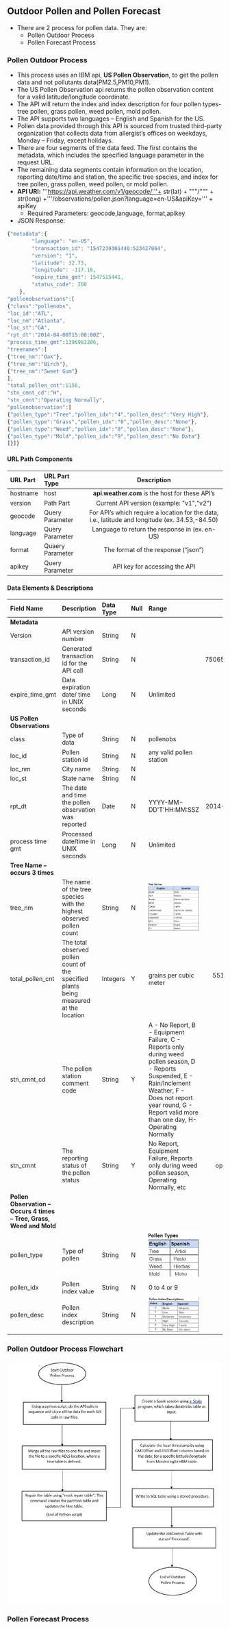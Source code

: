 ## Outdoor Pollen and Pollen Forecast
- There are 2 process for pollen data. They are:
  - Pollen Outdoor Process
  - Pollen Forecast Process

### Pollen Outdoor Process
- This process uses an IBM api, **US Pollen Observation**, to get the pollen data and not pollutants data(PM2.5,PM10,PM1).
- The US Pollen Observation api returns the pollen observation content for a valid latitude/longitude coordinate.
- The API will return the index and index description for four pollen types- tree pollen, grass pollen, weed pollen, mold pollen.
- The API supports two languages – English and Spanish for the US.
- Pollen data provided through this API is sourced from trusted third-party organization that collects data from allergist’s offices on weekdays, Monday – Friday, except holidays.
- There are four segments of the data feed. The first contains the metadata, which includes the specified language parameter in the request URL.
- The remaining data segments contain information on the location, reporting date/time and station, the specific tree species, and index for tree pollen, grass pollen, weed pollen, or mold pollen.
- **API URl:** '''https://api.weather.com/v1/geocode/'''+ str(lat) + """/""" + str(long) +'''/observations/pollen.json?language=en-US&apiKey=''' + apiKey
  - Required Parameters: geocode,language, format,apikey
- JSON Response:
```javascript
{"metadata":{
    	"language": "en-US",
    	"transaction_id": "1547239301440:523427864",
    	"version": "1",
    	"latitude": 32.73,
    	"longitude": -117.16,
    	"expire_time_gmt": 1547515441,
    	"status_code": 200
	},
"pollenobservations":[
{"class":"pollenobs",
"loc_id":"ATL",
"loc_nm":"Atlanta",
"loc_st":"GA",
"rpt_dt":"2014-04-08T15:00:00Z",
"process_time_gmt":1396983306,
"treenames":[
{"tree_nm":"Oak"},
{"tree_nm":"Birch"},
{"tree_nm":"Sweet Gum"}
],
"total_pollen_cnt":1156,
"stn_cmnt_cd":"H",
"stn_cmnt":"Operating Normally",
"pollenobservation":[
{"pollen_type":"Tree","pollen_idx":"4","pollen_desc":"Very High"},
{"pollen_type":"Grass","pollen_idx":"0","pollen_desc":"None"},
{"pollen_type":"Weed","pollen_idx":"0","pollen_desc":"None"},
{"pollen_type":"Mold","pollen_idx":"9","pollen_desc":"No Data"}
]}]}

```

#### URL Path Components
|**URL Part**|**URL Part Type**|**Description**|
| :- | :- | :-: |
|hostname|host|**api.weather.com** is the host for these API’s|
|version|Path Part|Current API version (example:  "v1","v2")|
|geocode|Query Parameter|For API’s which require a location for the data, i.e., latitude and longitude (ex. 34.53,-84.50)|
|language|Query Parameter|Language to return the response in (ex. en-US)|
|format|Quaery Parameter|The format of the response (“json”)|
|apikey|Query Parameter|API key for accessing the API|

#### Data Elements & Descriptions
|**Field Name**|**Description**|**Data Type**|**Null**|**Range**|**Sample**|
| :- | :- | :- | :- | :- | :-: |
|**Metadata**||||||
|Version|API version number|String|N||1|
|transaction_id|Generated transaction id for the API call|String|N||7506556217027201134|
|expire_time_gmt|Data expiration date/ time in UNIX seconds |Long|N|Unlimited|1373914800|
|**US Pollen Observations**||||||
|class|Type of data|String|N|pollenobs|pollenobs|
|loc_id|Pollen station id|String|N|any valid pollen station|ALT|
|loc_nm|City name|String|N||Atlanta|
|loc_st|State name|String|N||GA|
|rpt_dt|The date and time the pollen observation was reported|Date|N|YYYY-MM-DD'T'HH:MM:SSZ|2014-04-08T15:00:00Z|
|process time gmt|Processed date/time in UNIX seconds|Long|N|Unlimited|1367892140|
|**Tree Name – occurs 3 times**||||||
|tree_nm|The name of the tree species with the highest observed pollen count|String|N|![](https://github.com/abinash589/demo/blob/main/Tree%20Name.PNG) |Cedar|
|total_pollen_cnt|The total observed pollen count of the specified plants being measured at the location|Integers|Y|grains per cubic meter|551 grains per cubic meter|
|stn_cmnt_cd|The pollen station comment code|String|Y|A - No Report, B - Equipment Failure, C - Reports only during weed pollen season, D - Reports Suspended, E - Rain/Inclement Weather, F - Does not report year round, G - Report valid more than one day, H- Operating Normally|H|
|stn_cmnt|The reporting status of the pollen status|String|Y|No Report, Equipment Failure, Reports only during weed pollen season, Operating Normally, etc|operating normally|
|**Pollen Observation – Occurs 4 times – Tree, Grass, Weed and Mold**||||||
|pollen_type|Type of pollen|String|N|![Pollen Types](https://github.com/abinash589/demo/blob/main/Pollen%20Types.PNG) |Tree|
|pollen_idx|Pollen index value|String|N|0 to 4 or 9|1|
|pollen_desc|Pollen index description|String|N|![Pollen Index Description](https://github.com/abinash589/demo/blob/main/Pollen%20Index%20Description.PNG) |1|

### Pollen Outdoor Process Flowchart
![Outdoor Pollen Process](https://github.com/abinash589/demo/blob/main/Outdoor%20Pollen%20Process.PNG)

### Pollen Forecast Process 